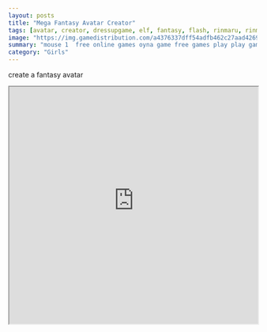 ```yaml
---
layout: posts
title: "Mega Fantasy Avatar Creator"
tags: [avatar, creator, dressupgame, elf, fantasy, flash, rinmaru, rinmarugames, warrior, free, online, games, oyna, game, free, games, play, play, games]
image: "https://img.gamedistribution.com/a4376337dff54adfb462c27aad4269c8.jpg"
summary: "mouse 1  free online games oyna game free games play play games"
category: "Girls"
---
```


create a fantasy avatar

<iframe width="100%" height="480px;" src="https://flash.gamedistribution.com?game=a4376337dff54adfb462c27aad4269c8"></iframe>